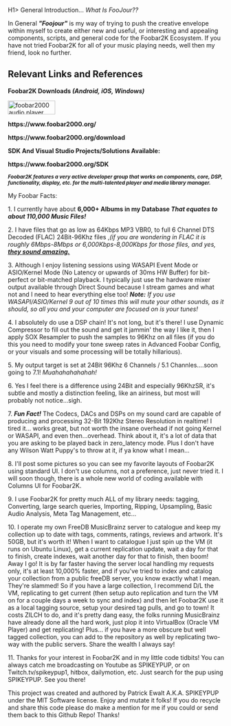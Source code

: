 H1> General Introduction... <i>What Is FooJour??</i></H1>

  <p>In General <b><i>"Foojour"</i></b> is my way of trying to push the creative envelope within myself to create either new and useful, or interesting and appealing components, scripts, and general code for the Foobar2K Ecosystem.  If you have not tried Foobar2K for all of your music playing needs, well then my friend, look no further.</p>

<H2>Relevant Links and References</H2>
  
  
  <B> Foobar2K Downloads <i>(Android, iOS, Windows)</i></B><lf>

<p><a href="https://www.foobar2000.org/" title="foobar2000 homepage"><img
  src="https://www.foobar2000.org/button-large.png" alt="foobar2000 audio player" width="110" height="32" /></a></p><break>
  
  
  <p><B>https://www.foobar2000.org/</B></p>
  <p><B>https://www.foobar2000.org/download</B></p>
  
  <p><B>SDK And Visual Studio Projects/Solutions Available:</B><p>
  <p></p>
  <p><b>https://www.foobar2000.org/SDK</b></p>

<b><i>
<sub>Foobar2K features a very active developer group that works on components, core, DSP, functionality, display, etc. for the multi-talented player and media library manager.
</i></b></sub>

<p><heading>My Foobar Facts:</heading></p>
<p></p>
<p>1. I currently have about <B>6,000+ Albums in my Database</B><i><b>  That equates to about 110,000 Music Files!</b></i></p>

<p>2. I have files that go as low as 64Kbps MP3 VBR0, to full 6 Channel DTS Decoded (FLAC) 24Bit-96Khz files ,<i>(if you are wondering in FLAC it is roughly 6Mbps-8Mbps or 6,000Kbps-8,000Kbps for those files, and yes, <u><b>they sound amazing.</b></u></i></p>

<p>3. Although I enjoy listening sessions using WASAPI Event Mode or ASIO/Kernel Mode (No Latency or upwards of 30ms HW Buffer) for bit-perfect or bit-matched playback.  I typically just use the hardware mixer output available through Direct Sound because I stream games and what not and I need to hear everything else too!  <i><b>Note:</b> If you use WASAPI/ASIO/Kernel 9 out of 10 times this will mute your other sounds, as it should, so all you and your computer are focused on is your tunes!</i></p>

<p>4. I absolutely do use a DSP chain!  It's not long, but it's there!  I use Dynamic Compressor to fill out the sound and get it jammin' the way I like it, then I apply SOX Resampler to push the samples to 96Khz on all files (if you do this you need to modify your tone sweep rates in Advanced Foobar Config, or your visuals and some processing will be totally hillarious).</p>

<p>5. My output target is set at 24Bit 96Khz 6 Channels / 5.1 Channles....soon going to 7.1!  <i>Muahahahahahah!</i></p>

<p>6. Yes I feel there is a difference using 24Bit and especially 96KhzSR, it's subtle and mostly a distinction feeling, like an airiness, but most will probably not notice...sigh.</p>

<p>7. <b><i>Fun Fact!</i></b>  The Codecs, DACs and DSPs on my sound card are capable of producing and processing 32-Bit 192Khz Stereo Resolution in realtime!  I tired it... works great, but not worth the insane overhead if not going Kernel or WASAPI, and even then...overhead.  Think about it, it's a lot of data that you are asking to be played back in zero_latency mode.  Plus I don't have any Wilson Watt Puppy's to throw at it, if ya know what I mean...</p>

<p>8. I'll post some pictures so you can see my favorite layouts of Foobar2K using standard UI.  I don't use columns, not a preference, just never tried it.  I will soon though, there is a whole new world of coding available with Columns UI for Foobar2K.</p>

<p>9. I use Foobar2K for pretty much ALL of my library needs: tagging, Converting, large search queries, Importing, Ripping, Upsampling, Basic Audio Analysis, Meta Tag Management, etc...</p>

<p>10. I operate my own FreeDB MusicBrainz server to catalogue and keep my collection up to date with tags, comments, ratings, reviews and artwork.  It's 50GB, but it's worth it!  When I want to catalogue I just spin up the VM (it runs on Ubuntu Linux), get a current replication update, wait a day for that to finish, create indexes, wait another day for that to finish, then boom!  Away I go!  It is by far faster having the server local handling my requests only, it's at least 10,000% faster, and if you've tried to index and catalog your collection from a public freeDB server, you know exactly what I mean.  They're slammed!  So if you have a large collection, I recommend D/L the VM, replicating to get current (then setup auto replication and turn the VM on for a couple days a week to sync and index) and then let Foobar2K use it as a local tagging source, setup your desired tag pulls, and go to town!  It costs ZILCH to do, and it's pretty dang easy, the folks running MusicBrainz have already done all the hard work, just plop it into VirtualBox (Oracle VM Player) and get replicating!  Plus... if you have a more obscure but well tagged collection, you can add to the repository as well by replicating two-way with the public servers.  Share the wealth I always say!</p>

<p>11. Thanks for your interest in Foobar2K and in my little code tidbits!  You can always catch me broadcasting on Youtube as SPIKEYPUP, or on Twitch.tv/spikeypup1, hitbox, dailymotion, etc.  Just search for the pup using SPIKEYPUP.  See you there!</p>

<p>This project was created and authored by Patrick Ewalt A.K.A. SPIKEYPUP under the MIT Software license.  Enjoy and mutate it folks! If you do recycle and share this code please do make a mention for me if you could or send them back to this Github Repo!  Thanks!</p>

